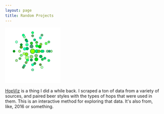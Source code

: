 ```yaml
---
layout: page
title: Random Projects
---
```


<p>
  <a href="/HopViz"><img src="/docs/assets/hopviz.png" width="180" height="180"></a>
</p>
<p><a href="/HopViz">HopViz</a> is a thing I did a while back. I scraped a ton of data from a variety of sources, and paired beer styles with the types of hops that were used in them. This is an interactive method for exploring that data. It's also from, like, 2016 or something.</p>
